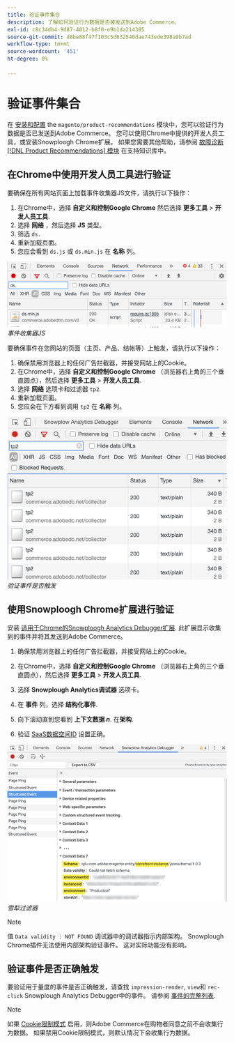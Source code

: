 ```yaml
---
title: 验证事件集合
description: 了解如何验证行为数据是否被发送到Adobe Commerce。
exl-id: c8c34db4-9d87-4012-b8f0-e9b1da214305
source-git-commit: d8be88f47f103c5d632540dae743ede398a9b7ad
workflow-type: tm+mt
source-wordcount: '451'
ht-degree: 0%

---
```


# 验证事件集合

在 [安装和配置](install-configure.md) the `magento/product-recommendations` 模块中，您可以验证行为数据是否已发送到Adobe Commerce。 您可以使用Chrome中提供的开发人员工具，或安装Snowploogh Chrome扩展。 如果您需要其他帮助，请参阅 [故障诊断 [!DNL Product Recommendations] 模块](https://experienceleague.adobe.com/docs/commerce-knowledge-base/kb/troubleshooting/miscellaneous/troubleshoot-product-recommendations-module-in-magento-commerce.html) 在支持知识库中。

## 在Chrome中使用开发人员工具进行验证

要确保在所有网站页面上加载事件收集器JS文件，请执行以下操作：

1. 在Chrome中，选择 **自定义和控制Google Chrome** 然后选择 **更多工具** > **开发人员工具**.
1. 选择 **网络** ，然后选择 **JS** 类型。
1. 筛选 `ds.`
1. 重新加载页面。
1. 您应会看到 `ds.js` 或 `ds.min.js` 在 **名称** 列。

![事件收集器JS](assets/filter-ds.png)
_事件收集器JS_

要确保事件在您网站的页面（主页、产品、结帐等）上触发，请执行以下操作：

1. 确保禁用浏览器上的任何广告拦截器，并接受网站上的Cookie。
1. 在Chrome中，选择 **自定义和控制Google Chrome** （浏览器右上角的三个垂直圆点），然后选择 **更多工具** > **开发人员工具**.
1. 选择 **网络** 选项卡和过滤器 `tp2`.
1. 重新加载页面。
1. 您应会在下方看到调用 `tp2` 在 **名称** 列。

![触发事件](assets/filter-tp2.png)
_验证事件是否触发_

## 使用Snowploogh Chrome扩展进行验证

安装 [适用于Chrome的Snowploogh Analytics Debugger扩展](https://chrome.google.com/webstore/detail/snowplow-analytics-debugg/jbnlcgeengmijcghameodeaenefieedm). 此扩展显示收集到的事件并将其发送到Adobe Commerce。

1. 确保禁用浏览器上的任何广告拦截器，并接受网站上的Cookie。

1. 在Chrome中，选择 **自定义和控制Google Chrome** （浏览器右上角的三个垂直圆点），然后选择 **更多工具** > **开发人员工具**.

1. 选择 **Snowplough Analytics调试器** 选项卡。

1. 在 **事件** 列，选择 **结构化事件**.

1. 向下滚动直到您看到 **上下文数据 _n_**. 在&#x200B;**架构**.

1. 验证 [SaaS数据空间ID](https://experienceleague.adobe.com/docs/commerce-admin/config/services/saas.html) 设置正确。

![雪犁过滤器](assets/snowplow-filter.png)
_雪犁过滤器_

>[!NOTE]
>
> 值 `Data validity : NOT FOUND` 调试器中的调试器指示内部架构。 Snowplough Chrome插件无法使用内部架构验证事件。 这对实际功能没有影响。

## 验证事件是否正确触发

要验证用于量度的事件是否正确触发，请查找 `impression-render`, `view`和 `rec-click` Snowplough Analytics Debugger中的事件。 请参阅 [事件的完整列表](https://experienceleague.adobe.com/docs/commerce-merchant-services/product-recommendations/developer/events.html).

>[!NOTE]
>
> 如果 [Cookie限制模式](https://experienceleague.adobe.com/docs/commerce-admin/start/compliance/privacy/compliance-cookie-law.html) 启用，则Adobe Commerce在购物者同意之前不会收集行为数据。 如果禁用Cookie限制模式，则默认情况下会收集行为数据。
